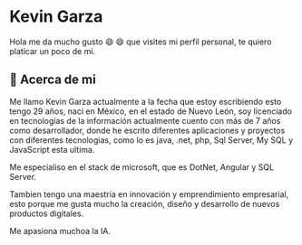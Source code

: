
# Kevin Garza

Hola me da mucho gusto :smile: :smile: que visites mi perfil personal, te quiero platicar un poco de mi.

## 🚀 Acerca de mi

Me llamo Kevin Garza actualmente a la fecha que estoy 
escribiendo esto tengo 29 años, naci en México, 
en el estado de Nuevo León, 
soy licenciado en tecnologias de la información 
actualmente cuento con más de 7 años como desarrollador, 
donde he escrito diferentes aplicaciones y 
proyectos con diferentes tecnologias, 
como lo es java, .net, php, Sql Server, 
My SQL y JavaScript esta ultima.

Me especialiso en el stack de microsoft, que es DotNet, Angular y SQL Server.

Tambien tengo una maestria en innovación y emprendimiento empresarial, 
esto porque me gusta mucho la creación, diseño y desarrollo de nuevos
productos digitales.
 
Me apasiona muchoa la IA.
